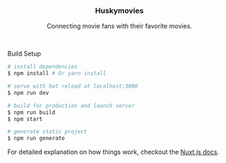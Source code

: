 <p align="center">
  <h3 align="center">Huskymovies</h3>

  <p align="center">
    Connecting movie fans with their favorite movies.
  </p>
</p>

<br>

 Build Setup

``` bash
# install dependencies
$ npm install # Or yarn install

# serve with hot reload at localhost:3000
$ npm run dev

# build for production and launch server
$ npm run build
$ npm start

# generate static project
$ npm run generate
```

For detailed explanation on how things work, checkout the [Nuxt.js docs](https://github.com/nuxt/nuxt.js).
